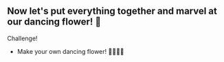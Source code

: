 Now let's put everything together and marvel at our dancing flower! 🤩
---
Challenge!
- Make your own dancing flower! 🎉💃🕺✨